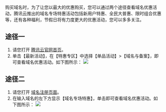 购买域名时，为了让您以最大的优惠购买，您可以通过两个途径查看域名优惠活动，腾讯云推出的域名专场特惠活动包括新用户特惠、全民大普惠、限时组合优惠等，还有各种福利，节假日将有力度更大的优惠活动，您可以多多关注。
## 途径一
1. 请您打开 [腾讯云官网首页](https://cloud.tencent.com/)。
2. 单击【最新活动】，在【特惠专区】中选择【单品活动】>【域名与备案】，即可查看域名优惠活动。如下图所示：
![](https://main.qcloudimg.com/raw/8add70189e473b5f3f9cc977941682c5.png)

## 途径二
1. 请您打开 [域名注册页面](https://dnspod.cloud.tencent.com/?from=qcloudHpProductDns/)。
2. 在输入域名的左下方显示【域名专场特惠】，单击即可查看域名优惠活动。如下图所示：
![](https://main.qcloudimg.com/raw/55fb17f37493e46423f097a9d6d51820.png)

